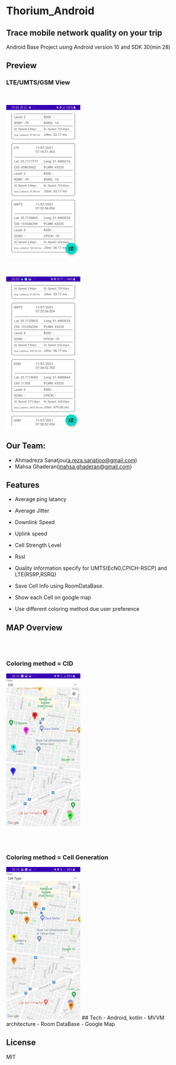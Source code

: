 # Thorium_Android
## Trace mobile network quality on your trip

Android Base Project using Android version 10 and SDK 30(min 28)

## Preview

### LTE/UMTS/GSM View
<br/><br/>
<img src="images/lte-umts.jpeg" alt="home prev" width="200"/>

<br/><br/>
<img src="images/umts-gsm.jpeg" alt="map prev" width="200"/>

## Our Team:
- Ahmadreza Sanatjou(a.reza.sanatjoo@gmail.com)
- Mahsa Ghaderan(mahsa.ghaderan@gmail.com)

## Features

-  Average ping latancy
-  Average Jitter
-  Downlink Speed
-  Uplink speed
-  Cell Strength Level
-  RssI
-  Quality information specify for UMTS(EcN0,CPICH-RSCP) and LTE(RSRP,RSRQ)

- Save Cell Info using RoomDataBase.
- Show each Cell on google map
- Use different coloring method due user preference

## MAP Overview

<br/><br/>
### Coloring method = CID
<img src="images/id.jpeg" alt="home prev" width="200"/>


<br/><br/>
### Coloring method = Cell Generation
<img src="images/type.jpeg" alt="map prev" width="200"/>
## Tech
- Android, kotlin
- MVVM architecture
- Room DataBase
- Google Map




## License

MIT
